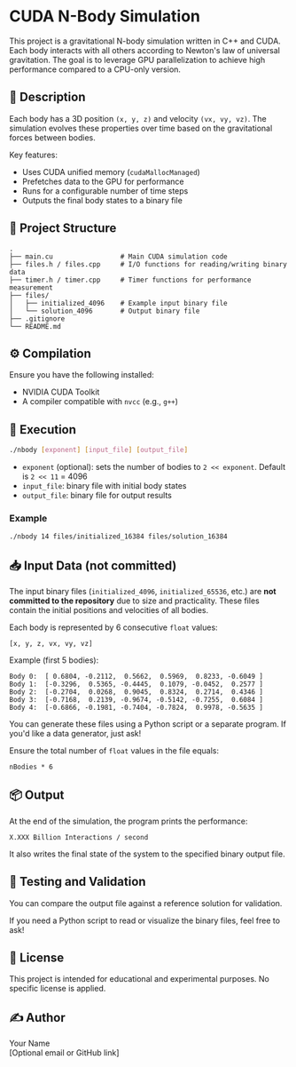 # CUDA N-Body Simulation

This project is a gravitational N-body simulation written in C++ and CUDA. Each body interacts with all others according to Newton's law of universal gravitation. The goal is to leverage GPU parallelization to achieve high performance compared to a CPU-only version.

## 🧠 Description

Each body has a 3D position `(x, y, z)` and velocity `(vx, vy, vz)`. The simulation evolves these properties over time based on the gravitational forces between bodies.

Key features:
- Uses CUDA unified memory (`cudaMallocManaged`)
- Prefetches data to the GPU for performance
- Runs for a configurable number of time steps
- Outputs the final body states to a binary file

## 📁 Project Structure

```
.
├── main.cu                 # Main CUDA simulation code
├── files.h / files.cpp     # I/O functions for reading/writing binary data
├── timer.h / timer.cpp     # Timer functions for performance measurement
├── files/
│   ├── initialized_4096    # Example input binary file
│   └── solution_4096       # Output binary file
├── .gitignore
└── README.md
```

## ⚙️ Compilation

Ensure you have the following installed:

- NVIDIA CUDA Toolkit
- A compiler compatible with `nvcc` (e.g., `g++`)

## 🚀 Execution

```bash
./nbody [exponent] [input_file] [output_file]
```

- `exponent` (optional): sets the number of bodies to `2 << exponent`. Default is `2 << 11` = 4096
- `input_file`: binary file with initial body states
- `output_file`: binary file for output results

### Example

```bash
./nbody 14 files/initialized_16384 files/solution_16384
```

## 📥 Input Data (not committed)

The input binary files (`initialized_4096`, `initialized_65536`, etc.) are **not committed to the repository** due to size and practicality. These files contain the initial positions and velocities of all bodies.

Each body is represented by 6 consecutive `float` values:

```
[x, y, z, vx, vy, vz]
```

Example (first 5 bodies):

```
Body 0:  [ 0.6804, -0.2112,  0.5662,  0.5969,  0.8233, -0.6049 ]
Body 1:  [-0.3296,  0.5365, -0.4445,  0.1079, -0.0452,  0.2577 ]
Body 2:  [-0.2704,  0.0268,  0.9045,  0.8324,  0.2714,  0.4346 ]
Body 3:  [-0.7168,  0.2139, -0.9674, -0.5142, -0.7255,  0.6084 ]
Body 4:  [-0.6866, -0.1981, -0.7404, -0.7824,  0.9978, -0.5635 ]
```

You can generate these files using a Python script or a separate program. If you'd like a data generator, just ask!

Ensure the total number of `float` values in the file equals:

```
nBodies * 6
```

## 📦 Output

At the end of the simulation, the program prints the performance:

```
X.XXX Billion Interactions / second
```

It also writes the final state of the system to the specified binary output file.

## 🧪 Testing and Validation

You can compare the output file against a reference solution for validation.

If you need a Python script to read or visualize the binary files, feel free to ask!

## 📄 License

This project is intended for educational and experimental purposes. No specific license is applied.

## ✍️ Author

Your Name  
[Optional email or GitHub link]
